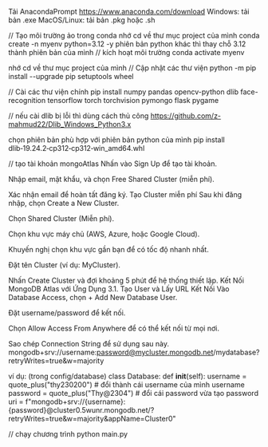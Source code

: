 Tải AnacondaPrompt
https://www.anaconda.com/download
Windows: tải bản .exe
MacOS/Linux: tải bản .pkg hoặc .sh

// Tạo môi trường ảo trong conda
nhớ cd về thư mục project của mình
conda create -n myenv python=3.12 -y
 phiên bản python khác thì thay chỗ 3.12 thành phiên bản của mình
// kích hoạt môi trường
conda activate myenv

nhớ cd về thư mục project của mình
// Cập nhật các thư viện
python -m pip install --upgrade pip setuptools wheel


// Cài các thư viện chính
pip install numpy pandas opencv-python dlib face-recognition tensorflow torch torchvision pymongo flask pygame

// nếu cài dlib bị lỗi thì dùng cách thủ công
 https://github.com/z-mahmud22/Dlib_Windows_Python3.x

 chọn phiên bản phù hợp với phiên bản python của mình
 pip install dlib‑19.24.2‑cp312‑cp312‑win_amd64.whl


// tạo tài khoản mongoAtlas 
Nhấn vào Sign Up để tạo tài khoản.

Nhập email, mật khẩu, và chọn Free Shared Cluster (miễn phí).

Xác nhận email để hoàn tất đăng ký.
Tạo Cluster miễn phí
Sau khi đăng nhập, chọn Create a New Cluster.

Chọn Shared Cluster (Miễn phí).

Chọn khu vực máy chủ (AWS, Azure, hoặc Google Cloud).

Khuyến nghị chọn khu vực gần bạn để có tốc độ nhanh nhất.

Đặt tên Cluster (ví dụ: MyCluster).

Nhấn Create Cluster và đợi khoảng 5 phút để hệ thống thiết lập.
Kết Nối MongoDB Atlas với Ứng Dụng
3.1. Tạo User và Lấy URL Kết Nối
Vào Database Access, chọn + Add New Database User.

Đặt username/password để kết nối.

Chọn Allow Access From Anywhere để có thể kết nối từ mọi nơi.

Sao chép Connection String để sử dụng sau này.
mongodb+srv://username:password@mycluster.mongodb.net/mydatabase?retryWrites=true&w=majority

ví dụ: (trong config/database)
class Database:
    def __init__(self):
        username = quote_plus("thy230200")  # đổi thành cái username của mình
        username
        password = quote_plus("Thy@2304")  # đổi cái password vừa tạo
        password
        uri = f"mongodb+srv://{username}:{password}@cluster0.5wunr.mongodb.net/?retryWrites=true&w=majority&appName=Cluster0"

// chạy chương trình
python main.py
